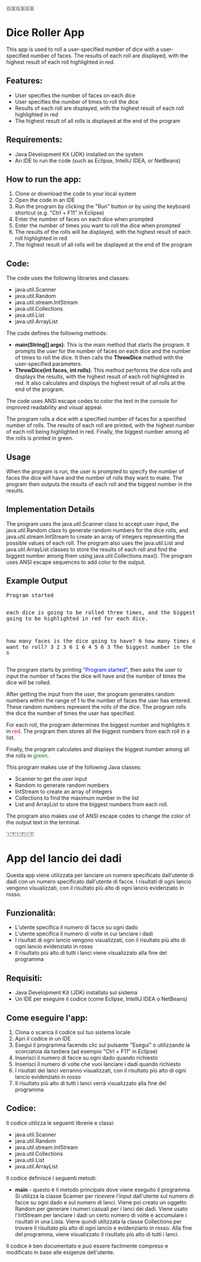 🇬🇧🇬🇧🇬🇧

<h1>Dice Roller App</h1>
<p>This app is used to roll a user-specified number of dice with a user-specified number of faces. The results of each roll are displayed, with the highest result of each roll highlighted in red.</p>
<h2>Features:</h2>
<ul>
  <li>User specifies the number of faces on each dice</li>
  <li>User specifies the number of times to roll the dice</li>
  <li>Results of each roll are displayed, with the highest result of each roll highlighted in red</li>
  <li>The highest result of all rolls is displayed at the end of the program</li>
</ul>
<h2>Requirements:</h2>
<ul>
  <li>Java Development Kit (JDK) installed on the system</li>
  <li>An IDE to run the code (such as Eclipse, IntelliJ IDEA, or NetBeans)</li>
</ul>
<h2>How to run the app:</h2>
<ol>
  <li>Clone or download the code to your local system</li>
  <li>Open the code in an IDE</li>
  <li>Run the program by clicking the "Run" button or by using the keyboard shortcut (e.g. "Ctrl + F11" in Eclipse)</li>
  <li>Enter the number of faces on each dice when prompted</li>
  <li>Enter the number of times you want to roll the dice when prompted</li>
  <li>The results of the rolls will be displayed, with the highest result of each roll highlighted in red</li>
  <li>The highest result of all rolls will be displayed at the end of the program</li>
</ol>
<h2>Code:</h2>
<p>The code uses the following libraries and classes:</p>
<ul>
  <li>java.util.Scanner</li>
  <li>java.util.Random</li>
  <li>java.util.stream.IntStream</li>
  <li>java.util.Collections</li>
  <li>java.util.List</li>
  <li>java.util.ArrayList</li>
</ul>
<p>The code defines the following methods:</p>
<ul>
  <li><b>main(String[] args)</b>: This is the main method that starts the program. It prompts the user for the number of faces on each dice and the number of times to roll the dice. It then calls the <b>ThrowDice</b> method with the user-specified parameters.</li>
  <li><b>ThrowDice(int faces, int rolls)</b>: This method performs the dice rolls and displays the results, with the highest result of each roll highlighted in red. It also calculates and displays the highest result of all rolls at the end of the program.</li>
</ul>
<p>The code uses ANSI escape codes to color the text in the console for improved readability and visual appeal.</p>
<p>
The program rolls a dice with a specified number of faces for a specified number of rolls. The results of each roll are printed, with the highest number of each roll being highlighted in red. Finally, the biggest number among all the rolls is printed in green.
</p>
<h2>Usage</h2>
<p>
When the program is run, the user is prompted to specify the number of faces the dice will have and the number of rolls they want to make. The program then outputs the results of each roll and the biggest number in the results.
</p>
<h2>Implementation Details</h2>
<p>
The program uses the java.util.Scanner class to accept user input, the java.util.Random class to generate random numbers for the dice rolls, and java.util.stream.IntStream to create an array of integers representing the possible values of each roll. The program also uses the java.util.List and java.util.ArrayList classes to store the results of each roll and find the biggest number among them using java.util.Collections.max(). The program uses ANSI escape sequences to add color to the output.
</p>
<h2>Example Output</h2>
<pre>
Program started

each dice is going to be rolled three times, and the biggest one is going to be highlighted in red for each dice.

how many faces is the dice going to have? 6
how many times do you want to roll? 3
2 3 6
1 6 4
5 6 3
The biggest number in the results is: <span style="color: green;">6</span>
</pre>
    <p>The program starts by printing <span style="color: blue;">"Program started"</span>, then asks the user to input the number of faces the dice will have and the number of times the dice will be rolled.</p>
    <p>After getting the input from the user, the program generates random numbers within the range of 1 to the number of faces the user has entered. These random numbers represent the rolls of the dice. The program rolls the dice the number of times the user has specified.</p>
    <p>For each roll, the program determines the biggest number and highlights it in <span style="color: red;">red</span>. The program then stores all the biggest numbers from each roll in a list.</p>
    <p>Finally, the program calculates and displays the biggest number among all the rolls in <span style="color: green;">green</span>.</p>
    <p>This program makes use of the following Java classes:</p>
    <ul>
      <li>Scanner to get the user input</li>
      <li>Random to generate random numbers</li>
      <li>IntStream to create an array of integers</li>
      <li>Collections to find the maximum number in the list</li>
      <li>List and ArrayList to store the biggest numbers from each roll.</li>
    </ul>
    <p>The program also makes use of ANSI escape codes to change the color of the output text in the terminal.</p>


🇮🇹🇮🇹🇮🇹

<h1>App del lancio dei dadi</h1>
<p>Questa app viene utilizzata per lanciare un numero specificato dall'utente di dadi con un numero specificato dall'utente di facce. I risultati di ogni lancio vengono visualizzati, con il risultato più alto di ogni lancio evidenziato in rosso.</p>
<h2>Funzionalità:</h2>
<ul>
  <li>L'utente specifica il numero di facce su ogni dado</li>
  <li>L'utente specifica il numero di volte in cui lanciare i dadi</li>
  <li>I risultati di ogni lancio vengono visualizzati, con il risultato più alto di ogni lancio evidenziato in rosso</li>
  <li>Il risultato più alto di tutti i lanci viene visualizzato alla fine del programma</li>
</ul>
<h2>Requisiti:</h2>
<ul>
  <li>Java Development Kit (JDK) installato sul sistema</li>
  <li>Un IDE per eseguire il codice (come Eclipse, IntelliJ IDEA o NetBeans)</li>
</ul>
<h2>Come eseguire l'app:</h2>
<ol>
  <li>Clona o scarica il codice sul tuo sistema locale</li>
  <li>Apri il codice in un IDE</li>
  <li>Esegui il programma facendo clic sul pulsante "Esegui" o utilizzando la scorciatoia da tastiera (ad esempio "Ctrl + F11" in Eclipse)</li>
  <li>Inserisci il numero di facce su ogni dado quando richiesto</li>
  <li>Inserisci il numero di volte che vuoi lanciare i dadi quando richiesto</li>
  <li>I risultati dei lanci verranno visualizzati, con il risultato più alto di ogni lancio evidenziato in rosso</li>
  <li>Il risultato più alto di tutti i lanci verrà visualizzato alla fine del programma</li>
</ol>
<h2>Codice:</h2>
<p>Il codice utilizza le seguenti librerie e classi:</p>
<ul>
  <li>java.util.Scanner</li>
  <li>java.util.Random</li>
  <li>java.util.stream.IntStream</li>
  <li>java.util.Collections</li>
  <li>java.util.List</li>
  <li>java.util.ArrayList</li>
</ul>
<p>Il codice definisce i seguenti metodi:</p>
<ul>
  <li><b>main</b> - questo è il metodo principale dove viene eseguito il programma. Si utilizza la classe Scanner per ricevere l'input dall'utente sul numero di facce su ogni dado e sul numero di lanci. Viene poi creato un oggetto Random per generare i numeri casuali per i lanci dei dadi. Viene usato l'IntStream per lanciare i dadi un certo numero di volte e accumulare i risultati in una Lista. Viene quindi utilizzata la classe Collections per trovare il risultato più alto di ogni lancio e evidenziarlo in rosso. Alla fine del programma, viene visualizzato il risultato più alto di tutti i lanci.</li>
</ul>
<p>Il codice è ben documentato e può essere facilmente compreso e modificato in base alle esigenze dell'utente.</p>
